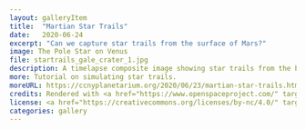 ```yaml
---
layout: galleryItem
title:  "Martian Star Trails"
date:   2020-06-24
excerpt: "Can we capture star trails from the surface of Mars?"
image: The Pole Star on Venus
file: startrails_gale_crater_1.jpg
description: A timelapse composite image showing star trails from the bottom of a trench on Gale Crater. Mars has a daily rotation rate similar to Earth. Other than the completely alien landscape and different rotational axis, and atmosphere, the result of a star trail image on Mars will be roughly similar to one taken on Earth's surface.
more: Tutorial on simulating star trails.
moreURL: https://ccnyplanetarium.org/2020/06/23/martian-star-trails.html
credits: Rendered with <a href="https://www.openspaceproject.com/" target="_blank">OpenSpace</a>, by James Hedberg. HiRISE data by NASA/JPL/University of Arizona.
license: <a href="https://creativecommons.org/licenses/by-nc/4.0/" target="_blank">CC BY-NC 4.0</a>
categories: gallery
---
```

